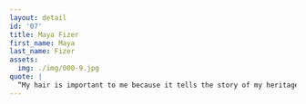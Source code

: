 ```yaml
---
layout: detail
id: '07'
title: Maya Fizer
first_name: Maya
last_name: Fizer
assets:
  img: ./img/000-9.jpg
quote: |
  “My hair is important to me because it tells the story of my heritage. As a Black-American woman, I do not know where my ancestors came from, so to me my hair tells the story of my ancestors. It is my curly, coiled and thick crown that represnets, where my people come from. I am a melting pot of multiple peoples, from multiple lands... and I am proud to reflect that.
---
```

